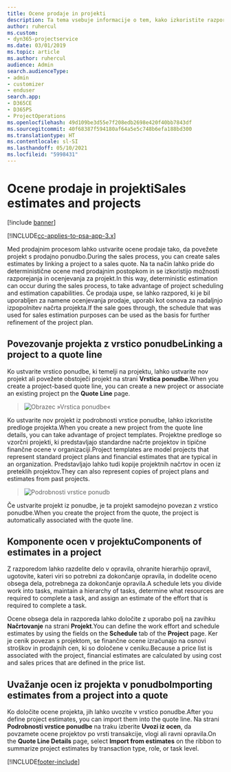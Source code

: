 ```yaml
---
title: Ocene prodaje in projekti
description: Ta tema vsebuje informacije o tem, kako izkoristite razpored in ocene v prodajnem procesu.
author: ruhercul
ms.custom:
- dyn365-projectservice
ms.date: 03/01/2019
ms.topic: article
ms.author: ruhercul
audience: Admin
search.audienceType:
- admin
- customizer
- enduser
search.app:
- D365CE
- D365PS
- ProjectOperations
ms.openlocfilehash: 49d109be3d55e7f208edb2698e420f40bb7843df
ms.sourcegitcommit: 40f68387f594180af64a5e5c748b6efa188bd300
ms.translationtype: HT
ms.contentlocale: sl-SI
ms.lasthandoff: 05/10/2021
ms.locfileid: "5998431"
---
```

# <a name="sales-estimates-and-projects"></a><span data-ttu-id="f5448-103">Ocene prodaje in projekti</span><span class="sxs-lookup"><span data-stu-id="f5448-103">Sales estimates and projects</span></span>

[!include [banner](../includes/psa-now-project-operations.md)]

[!INCLUDE[cc-applies-to-psa-app-3.x](../includes/cc-applies-to-psa-app-3x.md)]

<span data-ttu-id="f5448-104">Med prodajnim procesom lahko ustvarite ocene prodaje tako, da povežete projekt s prodajno ponudbo.</span><span class="sxs-lookup"><span data-stu-id="f5448-104">During the sales process, you can create sales estimates by linking a project to a sales quote.</span></span> <span data-ttu-id="f5448-105">Na ta način lahko pride do deterministične ocene med prodajnim postopkom in se izkoristijo možnosti razporejanja in ocenjevanja za projekt.</span><span class="sxs-lookup"><span data-stu-id="f5448-105">In this way, deterministic estimation can occur during the sales process, to take advantage of project scheduling and estimation capabilities.</span></span> <span data-ttu-id="f5448-106">Če prodaja uspe, se lahko razpored, ki je bil uporabljen za namene ocenjevanja prodaje, uporabi kot osnova za nadaljnjo izpopolnitev načrta projekta.</span><span class="sxs-lookup"><span data-stu-id="f5448-106">If the sale goes through, the schedule that was used for sales estimation purposes can be used as the basis for further refinement of the project plan.</span></span>

## <a name="linking-a-project-to-a-quote-line"></a><span data-ttu-id="f5448-107">Povezovanje projekta z vrstico ponudbe</span><span class="sxs-lookup"><span data-stu-id="f5448-107">Linking a project to a quote line</span></span>

<span data-ttu-id="f5448-108">Ko ustvarite vrstico ponudbe, ki temelji na projektu, lahko ustvarite nov projekt ali povežete obstoječi projekt na strani **Vrstica ponudbe**.</span><span class="sxs-lookup"><span data-stu-id="f5448-108">When you create a project-based quote line, you can create a new project or associate an existing project pn the **Quote Line** page.</span></span> 

> ![Obrazec »Vrstica ponudbe«](media/project-8.png)
 
<span data-ttu-id="f5448-110">Ko ustvarite nov projekt iz podrobnosti vrstice ponudbe, lahko izkoristite predloge projekta.</span><span class="sxs-lookup"><span data-stu-id="f5448-110">When you create a new project from the quote line details, you can take advantage of project templates.</span></span> <span data-ttu-id="f5448-111">Projektne predloge so vzorčni projekti, ki predstavljajo standardne načrte projektov in tipične finančne ocene v organizaciji.</span><span class="sxs-lookup"><span data-stu-id="f5448-111">Project templates are model projects that represent standard project plans and financial estimates that are typical in an organization.</span></span> <span data-ttu-id="f5448-112">Predstavljajo lahko tudi kopije projektnih načrtov in ocen iz preteklih projektov.</span><span class="sxs-lookup"><span data-stu-id="f5448-112">They can also represent copies of project plans and estimates from past projects.</span></span>

> ![Podrobnosti vrstice ponudb](media/project-9.png)
  
<span data-ttu-id="f5448-114">Če ustvarite projekt iz ponudbe, je ta projekt samodejno povezan z vrstico ponudbe.</span><span class="sxs-lookup"><span data-stu-id="f5448-114">When you create the project from the quote, the project is automatically associated with the quote line.</span></span>

## <a name="components-of-estimates-in-a-project"></a><span data-ttu-id="f5448-115">Komponente ocen v projektu</span><span class="sxs-lookup"><span data-stu-id="f5448-115">Components of estimates in a project</span></span>

<span data-ttu-id="f5448-116">Z razporedom lahko razdelite delo v opravila, ohranite hierarhijo opravil, ugotovite, kateri viri so potrebni za dokončanje opravila, in dodelite oceno obsega dela, potrebnega za dokončanje opravila.</span><span class="sxs-lookup"><span data-stu-id="f5448-116">A schedule lets you divide work into tasks, maintain a hierarchy of tasks, determine what resources are required to complete a task, and assign an estimate of the effort that is required to complete a task.</span></span>

<span data-ttu-id="f5448-117">Ocene obsega dela in razporeda lahko določite z uporabo polj na zavihku **Načrtovanje** na strani **Projekt**.</span><span class="sxs-lookup"><span data-stu-id="f5448-117">You can define the work effort and schedule estimates by using the fields on the **Schedule** tab of the **Project** page.</span></span> <span data-ttu-id="f5448-118">Ker je cenik povezan s projektom, se finančne ocene izračunajo na osnovi stroškov in prodajnih cen, ki so določene v ceniku.</span><span class="sxs-lookup"><span data-stu-id="f5448-118">Because a price list is associated with the project, financial estimates are calculated by using cost and sales prices that are defined in the price list.</span></span>

## <a name="importing-estimates-from-a-project-into-a-quote"></a><span data-ttu-id="f5448-119">Uvažanje ocen iz projekta v ponudbo</span><span class="sxs-lookup"><span data-stu-id="f5448-119">Importing estimates from a project into a quote</span></span>

<span data-ttu-id="f5448-120">Ko določite ocene projekta, jih lahko uvozite v vrstico ponudbe.</span><span class="sxs-lookup"><span data-stu-id="f5448-120">After you define project estimates, you can import them into the quote line.</span></span> <span data-ttu-id="f5448-121">Na strani **Podrobnosti vrstice ponudbe** na traku izberite **Uvozi iz ocen**, da povzamete ocene projektov po vrsti transakcije, vlogi ali ravni opravila.</span><span class="sxs-lookup"><span data-stu-id="f5448-121">On the **Quote Line Details** page, select **Import from estimates** on the ribbon to summarize project estimates by transaction type, role, or task level.</span></span>


[!INCLUDE[footer-include](../includes/footer-banner.md)]